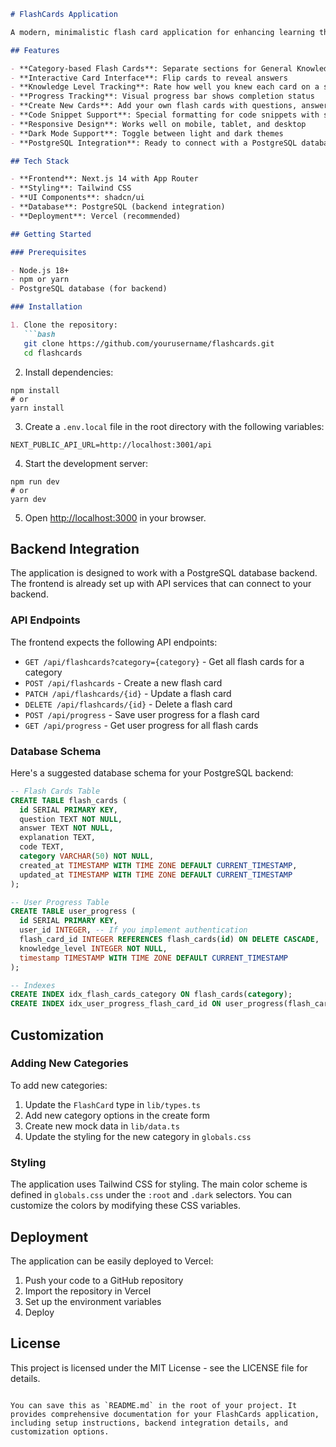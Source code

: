 ```markdown
# FlashCards Application

A modern, minimalistic flash card application for enhancing learning through spaced repetition. The application supports two main categories: General Knowledge and Coding.

## Features

- **Category-based Flash Cards**: Separate sections for General Knowledge and Coding
- **Interactive Card Interface**: Flip cards to reveal answers
- **Knowledge Level Tracking**: Rate how well you knew each card on a scale of 1-5
- **Progress Tracking**: Visual progress bar shows completion status
- **Create New Cards**: Add your own flash cards with questions, answers, and explanations
- **Code Snippet Support**: Special formatting for code snippets with syntax highlighting
- **Responsive Design**: Works well on mobile, tablet, and desktop
- **Dark Mode Support**: Toggle between light and dark themes
- **PostgreSQL Integration**: Ready to connect with a PostgreSQL database backend

## Tech Stack

- **Frontend**: Next.js 14 with App Router
- **Styling**: Tailwind CSS
- **UI Components**: shadcn/ui
- **Database**: PostgreSQL (backend integration)
- **Deployment**: Vercel (recommended)

## Getting Started

### Prerequisites

- Node.js 18+ 
- npm or yarn
- PostgreSQL database (for backend)

### Installation

1. Clone the repository:
   ```bash
   git clone https://github.com/yourusername/flashcards.git
   cd flashcards
```

2. Install dependencies:

```shellscript
npm install
# or
yarn install
```


3. Create a `.env.local` file in the root directory with the following variables:

```plaintext
NEXT_PUBLIC_API_URL=http://localhost:3001/api
```


4. Start the development server:

```shellscript
npm run dev
# or
yarn dev
```


5. Open [http://localhost:3000](http://localhost:3000) in your browser.


## Backend Integration

The application is designed to work with a PostgreSQL database backend. The frontend is already set up with API services that can connect to your backend.

### API Endpoints

The frontend expects the following API endpoints:

- `GET /api/flashcards?category={category}` - Get all flash cards for a category
- `POST /api/flashcards` - Create a new flash card
- `PATCH /api/flashcards/{id}` - Update a flash card
- `DELETE /api/flashcards/{id}` - Delete a flash card
- `POST /api/progress` - Save user progress for a flash card
- `GET /api/progress` - Get user progress for all flash cards


### Database Schema

Here's a suggested database schema for your PostgreSQL backend:

```sql
-- Flash Cards Table
CREATE TABLE flash_cards (
  id SERIAL PRIMARY KEY,
  question TEXT NOT NULL,
  answer TEXT NOT NULL,
  explanation TEXT,
  code TEXT,
  category VARCHAR(50) NOT NULL,
  created_at TIMESTAMP WITH TIME ZONE DEFAULT CURRENT_TIMESTAMP,
  updated_at TIMESTAMP WITH TIME ZONE DEFAULT CURRENT_TIMESTAMP
);

-- User Progress Table
CREATE TABLE user_progress (
  id SERIAL PRIMARY KEY,
  user_id INTEGER, -- If you implement authentication
  flash_card_id INTEGER REFERENCES flash_cards(id) ON DELETE CASCADE,
  knowledge_level INTEGER NOT NULL,
  timestamp TIMESTAMP WITH TIME ZONE DEFAULT CURRENT_TIMESTAMP
);

-- Indexes
CREATE INDEX idx_flash_cards_category ON flash_cards(category);
CREATE INDEX idx_user_progress_flash_card_id ON user_progress(flash_card_id);
```

## Customization

### Adding New Categories

To add new categories:

1. Update the `FlashCard` type in `lib/types.ts`
2. Add new category options in the create form
3. Create new mock data in `lib/data.ts`
4. Update the styling for the new category in `globals.css`


### Styling

The application uses Tailwind CSS for styling. The main color scheme is defined in `globals.css` under the `:root` and `.dark` selectors. You can customize the colors by modifying these CSS variables.

## Deployment

The application can be easily deployed to Vercel:

1. Push your code to a GitHub repository
2. Import the repository in Vercel
3. Set up the environment variables
4. Deploy


## License

This project is licensed under the MIT License - see the LICENSE file for details.

```plaintext

You can save this as `README.md` in the root of your project. It provides comprehensive documentation for your FlashCards application, including setup instructions, backend integration details, and customization options.
```